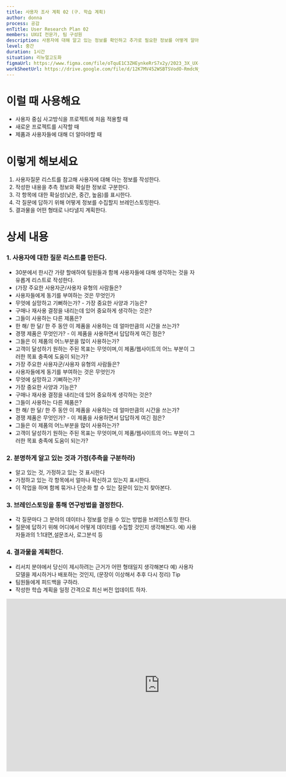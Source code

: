 ```yaml
---
title: 사용자 조사 계획 02 (구. 학습 계획)
author: donna
process: 공감
enTitle: User Research Plan 02
members: UXUI 전문가, 팀 구성원
description: 사용자에 대해 알고 있는 정보를 확인하고 추가로 필요한 정보를 어떻게 알아낼 것인지 계획 하는 것
level: 중간
duration: 1시간
situation: 리뉴얼고도화
figmaUrl: https://www.figma.com/file/oTquE1C3ZHEynkeRrS7x2y/2023_3X_UX-Card_WorkSheet_Ver.3?type=design&node-id=104-4532&mode=design&t=uMLYbDeXRC8639ZD-4
workSheetUrl: https://drive.google.com/file/d/12K7MV452WSBTSVodO-RmdcNjo6bkxM1a/view?usp=sharing
---
```

<!-- 프로세스별 보기: 공감, 설계, 프로토타입, 테스트 -->
<!--duration은 분단위로 숫자만 적어주세요-->
<!--level: 쉬움, 중간, 어려움-->

# 이럴 때 사용해요

- 사용자 중심 사고방식을 프로젝트에 처음 적용할 때
- 새로운 프로젝트를 시작할 때
- 제품과 사용자들에 대해 더 알아야할 때

# 이렇게 해보세요

1. 사용자질문 리스트를 참고해 사용자에 대해 아는 정보를 작성한다.
2. 작성한 내용을 추측 정보와 확실한 정보로 구분한다.
3. 각 항목에 대한 확실성(낮은, 중간, 높음)를 표시한다.
4. 각 질문에 답하기 위해 어떻게 정보를 수집할지 브레인스토밍한다.
5. 결과물을 어떤 형태로 나타낼지 계획한다.

# 상세 내용

### 1. 사용자에 대한 질문 리스트를 만든다.
- 30분에서 한시간 가량 할애하여 팀원들과 함께 사용자들에 대해 생각하는 것을 자유롭게 리스트로 작성한다. 
- (가장 주요한 사용자군/사용자 유형의 사람들은? 
- 사용자들에게 동기를 부여하는 것은 무엇인가 
- 무엇에 실망하고 기뻐하는가? - 가장 중요한 사양과 기능은? 
- 구매나 재사용 결정을 내리는데 있어 중요하게 생각하는 것은? 
- 그들이 사용하는 다른 제품은? 
- 한 해/ 한 달/ 한 주 동안 이 제품을 사용하는 데 얼마만큼의 시간을 쓰는가? 
- 경쟁 제품은 무엇인가? - 이 제품을 사용하면서 답답하게 여긴 점은? 
- 그들은 이 제품의 어느부분을 많이 사용하는가? 
- 고객이 달성하기 원하는 주된 목표는 무엇이며,이 제품/웹사이트의 어느 부분이 그러한 목표 충족에 도움이 되는가? 
- 가장 주요한 사용자군/사용자 유형의 사람들은? 
- 사용자들에게 동기를 부여하는 것은 무엇인가 
- 무엇에 실망하고 기뻐하는가? 
- 가장 중요한 사양과 기능은? 
- 구매나 재사용 결정을 내리는데 있어 중요하게 생각하는 것은? 
- 그들이 사용하는 다른 제품은? 
- 한 해/ 한 달/ 한 주 동안 이 제품을 사용하는 데 얼마만큼의 시간을 쓰는가? 
- 경쟁 제품은 무엇인가? - 이 제품을 사용하면서 답답하게 여긴 점은? 
- 그들은 이 제품의 어느부분을 많이 사용하는가? 
- 고객이 달성하기 원하는 주된 목표는 무엇이며,이 제품/웹사이트의 어느 부분이 그러한 목표 충족에 도움이 되는가? 

### 2. 분명하게 알고 있는 것과 가정(추측을 구분하라) 
- 알고 있는 것, 가정하고 있는 것 표시한다 
- 가정하고 있는 각 항목에서 얼마나 확신하고 있는지 표시한다. 
- 이 작업을 하며 함께 묶거나 단순화 할 수 있는 질문이 있는지 찾아본다. 

### 3. 브레인스토밍을 통해 연구방법을 결정한다. 
- 각 질문마다 그 분야의 데이터나 정보를 얻을 수 있는 방법을 브레인스토밍 한다. 
- 질문에 답하기 위해 어디에서 어떻게 데이터를 수집할 것인지 생각해본다. 예) 사용자들과의 1:1대면,설문조사, 로그분석 등 

### 4. 결과물을 계획한다. 
- 리서치 분야에서 당신이 제시하려는 근거가 어떤 형태일지 생각해본다 예) 사용자 모델을 제시하거나 배포하는 것인지, (문장이 이상해서 추후 다시 정리)
Tip
- 팀원들에게 피드백을 구하라.
- 작성한 학습 계획을 일정 간격으로 최신 버전 업데이트 하자.


<iframe style="border: 1px solid rgba(0, 0, 0, 0.1);" width="800" height="450" src="https://www.figma.com/embed?embed_host=share&url=https%3A%2F%2Fwww.figma.com%2Ffile%2FoTquE1C3ZHEynkeRrS7x2y%2F2023_3X_UX-Card_WorkSheet_Ver.3%3Ftype%3Ddesign%26node-id%3D104%253A4533%26mode%3Ddesign%26t%3DuMLYbDeXRC8639ZD-1" allowfullscreen></iframe>

